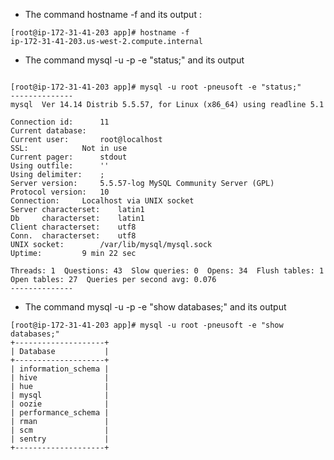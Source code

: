 ﻿* The command  hostname -f  and its output :  
```
[root@ip-172-31-41-203 app]# hostname -f
ip-172-31-41-203.us-west-2.compute.internal
```
* The command  mysql -u <user> -p<password> -e "status;"  and its output
``` 
[root@ip-172-31-41-203 app]# mysql -u root -pneusoft -e "status;"
--------------
mysql  Ver 14.14 Distrib 5.5.57, for Linux (x86_64) using readline 5.1

Connection id:		11
Current database:	
Current user:		root@localhost
SSL:			Not in use
Current pager:		stdout
Using outfile:		''
Using delimiter:	;
Server version:		5.5.57-log MySQL Community Server (GPL)
Protocol version:	10
Connection:		Localhost via UNIX socket
Server characterset:	latin1
Db     characterset:	latin1
Client characterset:	utf8
Conn.  characterset:	utf8
UNIX socket:		/var/lib/mysql/mysql.sock
Uptime:			9 min 22 sec

Threads: 1  Questions: 43  Slow queries: 0  Opens: 34  Flush tables: 1  Open tables: 27  Queries per second avg: 0.076
--------------
```
* The command  mysql -u <user> -p<password> -e "show databases;"  and its output
```
[root@ip-172-31-41-203 app]# mysql -u root -pneusoft -e "show databases;"
+--------------------+
| Database           |
+--------------------+
| information_schema |
| hive               |
| hue                |
| mysql              |
| oozie              |
| performance_schema |
| rman               |
| scm                |
| sentry             |
+--------------------+

```
